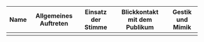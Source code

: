 
| Name | Allgemeines Auftreten | Einsatz der Stimme | Blickkontakt mit dem Publikum | Gestik und Mimik |
| ---- | --------------------- | ------------------ | ----------------------------- | ---------------- |
|      |                       |                    |                               |                  |